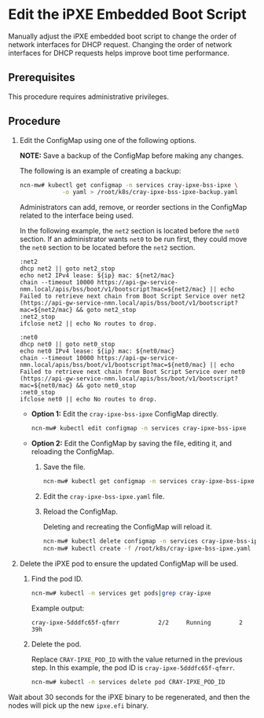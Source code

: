 # Edit the iPXE Embedded Boot Script

Manually adjust the iPXE embedded boot script to change the order of network interfaces for DHCP request. Changing the order of network interfaces for DHCP requests helps improve boot time performance.

## Prerequisites

This procedure requires administrative privileges.

## Procedure

1. Edit the ConfigMap using one of the following options.

    **NOTE:** Save a backup of the ConfigMap before making any changes.

    The following is an example of creating a backup:

    ```bash
    ncn-mw# kubectl get configmap -n services cray-ipxe-bss-ipxe \
                -o yaml > /root/k8s/cray-ipxe-bss-ipxe-backup.yaml
    ```

    Administrators can add, remove, or reorder sections in the ConfigMap related to the interface being used.

    In the following example, the `net2` section is located before the `net0` section. If an administrator wants `net0` to be run first, they could move the `net0` section to be located before the `net2` section.

    ```text
    :net2
    dhcp net2 || goto net2_stop
    echo net2 IPv4 lease: ${ip} mac: ${net2/mac}
    chain --timeout 10000 https://api-gw-service-nmn.local/apis/bss/boot/v1/bootscript?mac=${net2/mac} || echo Failed to retrieve next chain from Boot Script Service over net2 (https://api-gw-service-nmn.local/apis/bss/boot/v1/bootscript?mac=${net2/mac} && goto net2_stop
    :net2_stop
    ifclose net2 || echo No routes to drop.

    :net0
    dhcp net0 || goto net0_stop
    echo net0 IPv4 lease: ${ip} mac: ${net0/mac}
    chain --timeout 10000 https://api-gw-service-nmn.local/apis/bss/boot/v1/bootscript?mac=${net0/mac} || echo Failed to retrieve next chain from Boot Script Service over net0 (https://api-gw-service-nmn.local/apis/bss/boot/v1/bootscript?mac=${net0/mac} && goto net0_stop
    :net0_stop
    ifclose net0 || echo No routes to drop.
    ```

    - **Option 1:** Edit the `cray-ipxe-bss-ipxe` ConfigMap directly.

        ```bash
        ncn-mw# kubectl edit configmap -n services cray-ipxe-bss-ipxe
        ```

    - **Option 2:** Edit the ConfigMap by saving the file, editing it, and reloading the ConfigMap.

        1. Save the file.

            ```bash
            ncn-mw# kubectl get configmap -n services cray-ipxe-bss-ipxe -o yaml > /root/k8s/cray-ipxe-bss-ipxe.yaml
            ```

        1. Edit the `cray-ipxe-bss-ipxe.yaml` file.

        1. Reload the ConfigMap.

            Deleting and recreating the ConfigMap will reload it.

            ```bash
            ncn-mw# kubectl delete configmap -n services cray-ipxe-bss-ipxe
            ncn-mw# kubectl create -f /root/k8s/cray-ipxe-bss-ipxe.yaml
            ```

1. Delete the iPXE pod to ensure the updated ConfigMap will be used.

    1. Find the pod ID.

        ```bash
        ncn-mw# kubectl -n services get pods|grep cray-ipxe
        ```

        Example output:

        ```text
        cray-ipxe-5dddfc65f-qfmrr           2/2     Running        2       39h
        ```

    1. Delete the pod.

        Replace `CRAY-IPXE_POD_ID` with the value returned in the previous step. In this example, the pod ID is `cray-ipxe-5dddfc65f-qfmrr`.

        ```bash
        ncn-mw# kubectl -n services delete pod CRAY-IPXE_POD_ID
        ```

Wait about 30 seconds for the iPXE binary to be regenerated, and then the nodes will pick up the new `ipxe.efi` binary.
